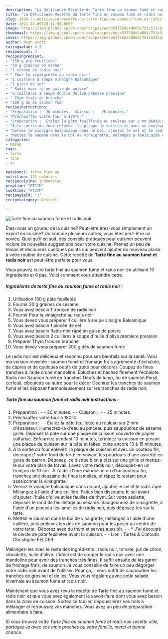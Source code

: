 ```yaml
---
description: "La Délicieuse Recette du Tarte fine au saumon fumé et radis noir"
title: "La Délicieuse Recette du Tarte fine au saumon fumé et radis noir"
slug: 1660-la-delicieuse-recette-du-tarte-fine-au-saumon-fume-et-radis-noir
date: 2021-03-09T20:11:58.065Z
image: https://img-global.cpcdn.com/recipes/eeca537568d4d86d/751x532cq70/tarte-fine-au-saumon-fume-et-radis-noir-photo-principale-de-la-recette.jpg
thumbnail: https://img-global.cpcdn.com/recipes/eeca537568d4d86d/751x532cq70/tarte-fine-au-saumon-fume-et-radis-noir-photo-principale-de-la-recette.jpg
cover: https://img-global.cpcdn.com/recipes/eeca537568d4d86d/751x532cq70/tarte-fine-au-saumon-fume-et-radis-noir-photo-principale-de-la-recette.jpg
author: Noah Scott
ratingvalue: 4.5
reviewcount: 3
recipeingredient:
- "150 g pte feuillete"
- "30 g graines de ssame"
- "1 tronon de radis noir"
- " Pour la vinaigrette au radis noir"
- "1 cuillère à soupe vinaigre Balsamique"
- "1 pince de sel"
- " Radis noir rp en guise de poivre"
- "2 cuillères à soupe dhuile dolive premire pression"
- " Thym frais en branche"
- "200 g ds de saumon fum"
recipeinstructions:
- "Préparation :  20 minutes.  Cuisson :   25 minutes."
- "Préchauffez votre four à 180°C."
- "Préparation :  Étalez la pâte feuilletée au rouleau sur 2 mm d&#39;épaisseur. Humectez-la d&#39;eau au pinceau puis saupoudrez de sésame grillé. Déposez la pâte sur une plaque de cuisson couverte de papier sulfurisé. Enfournez pendant 10 minutes, terminez la cuisson en posant une plaque de cuisson sur la pâte et faites  cuire encore 10 à 15 minutes."
- "À la sortie du four enlevez  la plaque de cuisson et avec un couteau fin, découpez* votre fond de tarte en suivant les pourtours d&#39;une assiette en guise de patron. Déposez  ce disque bien à plat sur une grille et mettez-le sur votre plan de travail. Lavez votre radis noir, découpez-en un tronçon de 10 cm.  À l&#39;aide  d&#39;une mandoline ou d&#39;un couteau fin, tranchez une douzaine de fines lamelles, et râpez le restant pour assaisonner la vinaigrette."
- "Versez le vinaigre balsamique dans un bol, ajoutez le sel et le radis râpé. Mélangez à l&#39;aide d&#39;une cuillère. Faites bien dissoudre le sel avant d&#39;ajouter l&#39;huile d&#39;olive et les feuilles de thym. Sur votre assiette, déposez le rond de feuilletage au sésame. Badigeonnez de vinaigrette, à l&#39;aide d&#39;un pinceau les lamelles de radis noir, puis déposez-les sur la tarte."
- "Mettez le saumon dans le bol de vinaigrette, mélangez à l&#39;aide d&#39;une cuillère, puis prélevez les dés de saumon pour les poser au centre de votre tarte.  Décorez avec du thym et servez aussitôt.  * J&#39;ai découpé le cercle de pâte feuilletée avant la cuisson.  Lien : Tartes &amp; Clafoutis Christophe FELDER"
categories:
- Resep
tags:
- tarte
- fine
- au

katakunci: tarte fine au 
nutrition: 131 calories
recipecuisine: Indonesian
preptime: "PT11M"
cooktime: "PT37M"
recipeyield: "2"
recipecategory: Dessert

---
```



![Tarte fine au saumon fumé et radis noir](https://img-global.cpcdn.com/recipes/eeca537568d4d86d/751x532cq70/tarte-fine-au-saumon-fume-et-radis-noir-photo-principale-de-la-recette.jpg)

Êtes-vous un gourou de la cuisine? Peut-être êtes-vous simplement un expert en cuisine? Ou comme plusieurs autres, vous êtes peut-être un novice. Quoi qu'il en soit, des conseils pratiques pour cuisiner peuvent inclure de nouvelles suggestions pour votre cuisine. Prenez un peu de temps et découvrez quelques points qui peuvent ajouter du nouveau plaisir à votre routine de cuisine. Cette recette de <strong> Tarte fine au saumon fumé et radis noir </strong> est peut-être parfaite pour vous.

<!--inarticleads1-->

Vous pouvez cuire tarte fine au saumon fumé et radis noir en utilisant 10 Ingrédients et 6 pas. Voici comment vous atteindre cette.

##### Ingrédients de tarte fine au saumon fumé et radis noir :

1. Utilisation 150 g pâte feuilletée
1. Fournir 30 g graines de sésame
1. Vous avez besoin 1 tronçon de radis noir
1. Fournir  Pour la vinaigrette au radis noir
1. Vous devez vous préparer 1 cuillère à soupe vinaigre Balsamique
1. Vous avez besoin 1 pincée de sel
1. Vous avez besoin  Radis noir râpé en guise de poivre
1. Vous avez besoin 2 cuillères à soupe d&#39;huile d&#39;olive première pression
1. Préparer  Thym frais en branche
1. Vous devez vous préparer 200 g dès de saumon fumé


Le radis noir est délicieux et reconnu pour ses bienfaits sur la santé. Voici ma version revisitée : saumon fumé et fromage frais agrémenté d&#39;échalote, de câpres et de quelques oeufs de truite pour décorer. Coupez de fines tranches à l&#39;aide d&#39;une mandoline. Épluchez et hachez finement l&#39;échalote. Radis noir Saumon fumé en tranches Oeufs de lump, ou de saumon Persil, cerfeuil, ciboulette ou autre pour le décor Déchirer les tranches de saumon fumé et les déposer harmonieusement sur les tranches de radis noir. 

<!--inarticleads2-->

##### Tarte fine au saumon fumé et radis noir instructions :

1. Préparation : -  - 20 minutes. -  - Cuisson :  -  - 25 minutes.
1. Préchauffez votre four à 180°C.
1. Préparation : -  - Étalez la pâte feuilletée au rouleau sur 2 mm d&#39;épaisseur. Humectez-la d&#39;eau au pinceau puis saupoudrez de sésame grillé. Déposez la pâte sur une plaque de cuisson couverte de papier sulfurisé. Enfournez pendant 10 minutes, terminez la cuisson en posant une plaque de cuisson sur la pâte et faites  cuire encore 10 à 15 minutes.
1. À la sortie du four enlevez  la plaque de cuisson et avec un couteau fin, découpez* votre fond de tarte en suivant les pourtours d&#39;une assiette en guise de patron. Déposez  ce disque bien à plat sur une grille et mettez-le sur votre plan de travail. Lavez votre radis noir, découpez-en un tronçon de 10 cm.  À l&#39;aide  d&#39;une mandoline ou d&#39;un couteau fin, tranchez une douzaine de fines lamelles, et râpez le restant pour assaisonner la vinaigrette.
1. Versez le vinaigre balsamique dans un bol, ajoutez le sel et le radis râpé. Mélangez à l&#39;aide d&#39;une cuillère. Faites bien dissoudre le sel avant d&#39;ajouter l&#39;huile d&#39;olive et les feuilles de thym. Sur votre assiette, déposez le rond de feuilletage au sésame. Badigeonnez de vinaigrette, à l&#39;aide d&#39;un pinceau les lamelles de radis noir, puis déposez-les sur la tarte.
1. Mettez le saumon dans le bol de vinaigrette, mélangez à l&#39;aide d&#39;une cuillère, puis prélevez les dés de saumon pour les poser au centre de votre tarte.  Décorez avec du thym et servez aussitôt. -  - * J&#39;ai découpé le cercle de pâte feuilletée avant la cuisson. -  - Lien : Tartes &amp; Clafoutis Christophe FELDER


Mélangez-les avec le reste des ingrédients : radis noir, tomate, jus de citron, ciboulette, huile d&#39;olive. L&#39;idéal est de couper le radis noir avec une mandoline pour avoir des tranches très fines. Il suffit ensuite de les garnir de fromage frais, de saumon Je vous conseille de faire un peu dégorger votre radis noir avant de l&#39;utiliser. Pour ça, il vous suffit de saupoudrer les tranches de gros sel et de les. Vous vous régalerez avec cette salade hivernale au saumon fumé et radis noir. 

<!--inarticleads1-->

<p>
Maintenant que vous avez revu la recette de Tarte fine au saumon fumé et radis noir, et que vous avez également le savoir-faire dont vous avez besoin dans la zone de cuisson. Sortez ce tablier, dépoussiérez vos bols à mélanger et retroussez vos manches. Vous avez un peu de préparation alimentaire à faire.
</p>

<p>
<i>Si vous trouvez cette Tarte fine au saumon fumé et radis noir recette utile, partagez-la avec vos amis proches ou votre famille, merci et bonne chance.</i>
</p>

